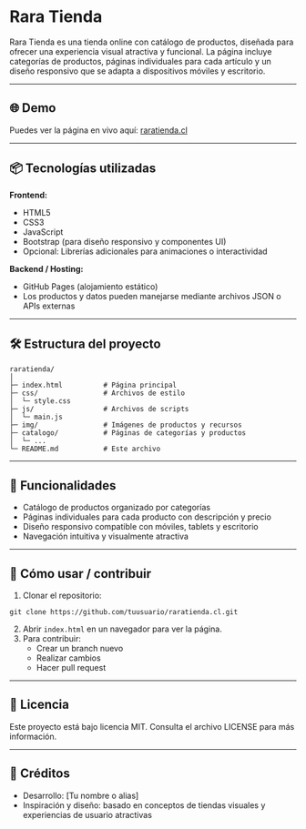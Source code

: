 # Rara Tienda

Rara Tienda es una tienda online con catálogo de productos, diseñada para ofrecer una experiencia visual atractiva y funcional. La página incluye categorías de productos, páginas individuales para cada artículo y un diseño responsivo que se adapta a dispositivos móviles y escritorio.

---

## 🌐 Demo

Puedes ver la página en vivo aquí: [raratienda.cl](https://raratienda.cl)

---

## 📦 Tecnologías utilizadas

**Frontend:**
- HTML5
- CSS3
- JavaScript
- Bootstrap (para diseño responsivo y componentes UI)
- Opcional: Librerías adicionales para animaciones o interactividad

**Backend / Hosting:**
- GitHub Pages (alojamiento estático)
- Los productos y datos pueden manejarse mediante archivos JSON o APIs externas

---

## 🛠️ Estructura del proyecto

```
raratienda/
│
├─ index.html          # Página principal
├─ css/                # Archivos de estilo
│  └─ style.css
├─ js/                 # Archivos de scripts
│  └─ main.js
├─ img/                # Imágenes de productos y recursos
├─ catalogo/           # Páginas de categorías y productos
│  └─ ...
└─ README.md           # Este archivo
```

---

## 📌 Funcionalidades

- Catálogo de productos organizado por categorías
- Páginas individuales para cada producto con descripción y precio
- Diseño responsivo compatible con móviles, tablets y escritorio
- Navegación intuitiva y visualmente atractiva

---

## 🚀 Cómo usar / contribuir

1. Clonar el repositorio:
```
git clone https://github.com/tuusuario/raratienda.cl.git
```
2. Abrir `index.html` en un navegador para ver la página.
3. Para contribuir:
   - Crear un branch nuevo
   - Realizar cambios
   - Hacer pull request

---

## 📄 Licencia

Este proyecto está bajo licencia MIT. Consulta el archivo LICENSE para más información.

---

## 🎨 Créditos

- Desarrollo: [Tu nombre o alias]
- Inspiración y diseño: basado en conceptos de tiendas visuales y experiencias de usuario atractivas

